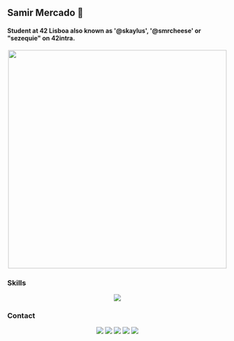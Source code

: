 ## Samir Mercado 🐬
#### Student at 42 Lisboa also known as '@skaylus', '@smrcheese' or "sezequie" on 42intra.

<p align="center">
  <img src="https://unicorn-cdn.b-cdn.net/be85385f-b1cd-4cb4-8f47-21eb64496623/42-lisboa-rgb-horizontal.png" style="width: 500px;">
</p>

<!-- [![faaraujo's 42 stats](https://badge42.vercel.app/api/v2/clgrr2va0002108jo3cc5foww/stats?cursusId=21&coalitionId=piscine)](https://github.com/JaeSeoKim/badge42) -->

### Skills
<p align="center">
  <img src="https://skillicons.dev/icons?i=c,cpp,py,html,css,bootstrap,django,linux,git,bash,githubactions,vscode,photoshop,aftereffects,premiere">
</p>

### Contact

<p align="center">
	<a href="https://www.discord.com/users/Skaylus"><img src="https://img.shields.io/badge/Discord-Skaylus%230001-7289DA?style=for-the-badge&logo=discord&logoColor=white"></a>
	<a href="https://www.instagram.com/smrcheezy"><img src="https://img.shields.io/badge/Instagram-smrcheezy-E4405F?style=for-the-badge&logo=instagram&logoColor=white"></a>
	<a href="https://www.gmail.com"><img src="https://img.shields.io/badge/mail-sezequie%40student.42lisboa.com.com-000000?style=for-the-badge&logo=42&logoColor=white"></a>
	<a href="https://www.steamcommunity.com/id/smrcheese"><img src="https://img.shields.io/badge/Steam-smrcheese-000000?style=for-the-badge&logo=steam&logoColor=white"></a>
	<a href="https://profile.intra.42.fr/users/sezequie"><img src="https://img.shields.io/badge/profile sezequie-000000?style=for-the-badge&logo=42&logoColor=white"></a>
</p>
